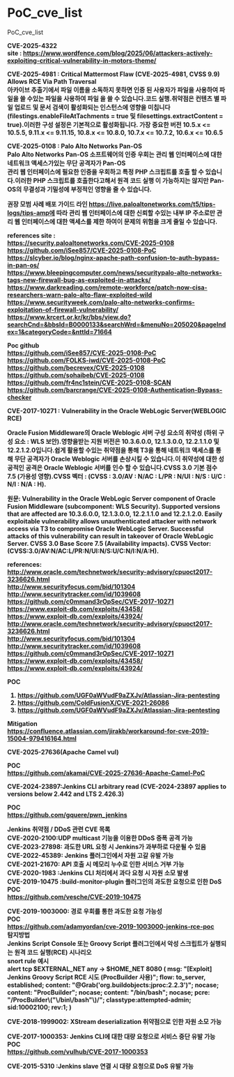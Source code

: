 # PoC_cve_list
PoC_cve_list

<b>CVE-2025-4322<b></br>
site : https://www.wordfence.com/blog/2025/06/attackers-actively-exploiting-critical-vulnerability-in-motors-theme/ </br>



<b>CVE-2025-4981 : Critical Mattermost Flaw (CVE-2025-4981, CVSS 9.9) Allows RCE Via Path Traversal</b></br>
 아카이브 추출기에서 파일 이름을 소독하지 못하면 인증 된 사용자가 파일을 사용하여 파일을 쓸 수있는 파일을 사용하여 파일 을 쓸 수 있습니다.코드 실행.취약점은 
 컨텐츠 별 파일 업로드 및 문서 검색이 활성화되는 인스턴스에 영향을 미칩니다
 (filestings.enableFileAtTachments = true 및 filesettings.extractContent = true).이러한 구성 설정은 기본적으로 활성화됩니다.
  가장 중요한 버전 10.5.x <= 10.5.5, 9.11.x <= 9.11.15, 10.8.x <= 10.8.0, 10.7.x <= 10.7.2, 10.6.x <= 10.6.5 <br>



<b>CVE-2025-0108 : Palo Alto Networks Pan-OS</b></br>
Palo Alto Networks Pan-OS 소프트웨어의 인증 우회는 관리 웹 인터페이스에 대한 네트워크 액세스가있는 무단 공격자가 Pan-OS  
관리 웹 인터페이스에 필요한 인증을 우회하고 특정 PHP 스크립트를 호출 할 수 있습니다.이러한 PHP 스크립트를 호출한다고해서 원격 코드 실행
이 가능하지는 않지만 Pan-OS의 무결성과 기밀성에 부정적인 영향을 줄 수 있습니다.

권장 모범 사례 배포 가이드 라인 https://live.paloaltonetworks.com/t5/tips-logs/tips-amp에 따라 관리 웹 인터페이스에 대한 신뢰할 수있는 
내부 IP 주소로만 관리 웹 인터페이스에 대한 액세스를 제한 하여이 문제의 위험을 크게 줄일 수 있습니다.

references site :</br>
https://security.paloaltonetworks.com/CVE-2025-0108 </br>
https://github.com/iSee857/CVE-2025-0108-PoC </br>
https://slcyber.io/blog/nginx-apache-path-confusion-to-auth-bypass-in-pan-os/ </br>
https://www.bleepingcomputer.com/news/securitypalo-alto-networks-tags-new-firewall-bug-as-exploited-in-attacks/</br>
https://www.darkreading.com/remote-workforce/patch-now-cisa-researchers-warn-palo-alto-flaw-exploited-wild</br>
https://www.securityweek.com/palo-alto-networks-confirms-exploitation-of-firewall-vulnerability/</br>
https://www.krcert.or.kr/kr/bbs/view.do?searchCnd=&bbsId=B0000133&searchWrd=&menuNo=205020&pageIndex=1&categoryCode=&nttId=71664</br>


Poc github </br>
https://github.com/iSee857/CVE-2025-0108-PoC</br>
https://github.com/FOLKS-iwd/CVE-2025-0108-PoC</br>
https://github.com/becrevex/CVE-2025-0108 </br>
https://github.com/sohaibeb/CVE-2025-0108 </br>
https://github.com/fr4nc1stein/CVE-2025-0108-SCAN </br>
https://github.com/barcrange/CVE-2025-0108-Authentication-Bypass-checker </br>



<b>CVE-2017-10271 : Vulnerability in the Oracle WebLogic Server(WEBLOGIC RCE)</b></br>

 Oracle Fusion Middleware의 Oracle Weblogic 서버 구성 요소의 취약성 (하위 구성 요소 : WLS 보안).영향을받는 지원 버전은 10.3.6.0.0, 12.1.3.0.0, 12.2.1.1.0 및 12.2.1.2.0입니다.쉽게 활용할 수있는 취약점을 통해 T3을 통해 네트워크  액세스를 통해 무단 공격자가 Oracle Weblogic 서버를 손상시킬 수 있습니다.이 취약성에 대한 성공적인 공격은 Oracle Weblogic 서버를 인수 할 수 있습니다.CVSS 3.0 기본 점수 7.5 (가용성 영향).CVSS 벡터 : (CVSS : 3.0/AV : N/AC : L/PR : N/UI : N/S : U/C : N/I : N/A : H).

 원문:  Vulnerability in the Oracle WebLogic Server component of Oracle Fusion Middleware (subcomponent: WLS Security). Supported versions that are affected are 10.3.6.0.0, 12.1.3.0.0, 12.2.1.1.0 and 12.2.1.2.0. Easily exploitable vulnerability allows unauthenticated attacker with network access via T3 to compromise Oracle WebLogic Server. Successful attacks of this vulnerability can result in takeover of Oracle WebLogic Server. CVSS 3.0 Base Score 7.5 (Availability impacts). CVSS Vector: (CVSS:3.0/AV:N/AC:L/PR:N/UI:N/S:U/C:N/I:N/A:H).


<b>references:</b></br>
http://www.oracle.com/technetwork/security-advisory/cpuoct2017-3236626.html</br>
http://www.securityfocus.com/bid/101304</br>
http://www.securitytracker.com/id/1039608</br>
https://github.com/c0mmand3rOpSec/CVE-2017-10271</br>
https://www.exploit-db.com/exploits/43458/</br>
https://www.exploit-db.com/exploits/43924/</br>
http://www.oracle.com/technetwork/security-advisory/cpuoct2017-3236626.html</br>
http://www.securityfocus.com/bid/101304</br>
http://www.securitytracker.com/id/1039608</br>
https://github.com/c0mmand3rOpSec/CVE-2017-10271</br>
https://www.exploit-db.com/exploits/43458/</br>
https://www.exploit-db.com/exploits/43924/</br>


<b>POC</b> </br>
1. https://github.com/UGF0aWVudF9aZXJv/Atlassian-Jira-pentesting</br>
2. https://github.com/ColdFusionX/CVE-2021-26086</br>
3. https://github.com/UGF0aWVudF9aZXJv/Atlassian-Jira-pentesting

<b>Mitigation</b> <bR>
https://confluence.atlassian.com/jirakb/workaround-for-cve-2019-15004-979416164.html</br>



<b>CVE-2025-27636(Apache Camel vul)</b></br>

<b>POC</b> </br>
https://github.com/akamai/CVE-2025-27636-Apache-Camel-PoC<bR>


<b>CVE-2024-23897:Jenkins CLI arbitrary read (CVE-2024-23897 applies to versions below 2.442 and LTS 2.426.3)</b></br>

<b>POC</b> </br>
https://github.com/gquere/pwn_jenkins<bR>



 <b>Jenkins 취약점 / DDoS 관련 CVE 목록<b><bR>
CVE-2020-2100:UDP multicast 기능을 이용한 DDoS 증폭 공격 가능</br>
CVE-2023-27898:	과도한 URL 요청 시 Jenkins가 과부하로 다운될 수 있음</br>
CVE-2022-45389:	Jenkins 플러그인에서 자원 고갈 유발 가능</br>
CVE-2021-21670:	API 호출 시 메모리 누수로 인한 서비스 거부 가능</br>
CVE-2020-1983	:Jenkins CLI 처리에서 과다 요청 시 자원 소모 발생</br>
CVE-2019-10475	:build-monitor-plugin 플러그인의 과도한 요청으로 인한 DoS</br>
<b>POC</b> </br>
https://github.com/vesche/CVE-2019-10475</br>




CVE-2019-1003000:	경로 우회를 통한 과도한 요청 가능성</br>
<b>POC</b> </br>
https://github.com/adamyordan/cve-2019-1003000-jenkins-rce-poc</br>
<b>탐지방법</b><br>
 Jenkins Script Console 또는 Groovy Script 플러그인에서 악성 스크립트가 실행되는 원격 코드 실행(RCE) 시나리오 <br>
 <b>snort rule 예시<b> <br>
 alert tcp $EXTERNAL_NET any -> $HOME_NET 8080 (
    msg: "[Exploit] Jenkins Groovy Script RCE 시도 (ProcBuilder 사용)";
    flow: to_server, established;
    content: "@Grab('org.buildobjects:jproc:2.2.3')"; nocase;
    content: "ProcBuilder"; nocase;
    content: "/bin/bash"; nocase;
    pcre: "/ProcBuilder\\(\"\\/bin\\/bash\"\\)/";
    classtype:attempted-admin;
    sid:10002100;
    rev:1;
)



CVE-2018-1999002:	XStream deserialization 취약점으로 인한 자원 소모 가능</br>


CVE-2017-1000353:	Jenkins CLI에 대한 대량 요청으로 서비스 중단 유발 가능</br>
<b>POC</b> </br>
https://github.com/vulhub/CVE-2017-1000353</br>

CVE-2015-5310	:Jenkins slave 연결 시 대량 요청으로 DoS 유발 가능</br>